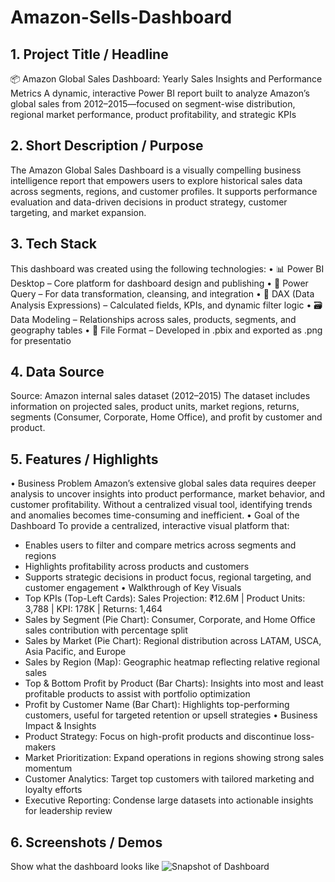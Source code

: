 # Amazon-Sells-Dashboard
## 1. Project Title / Headline
📦 Amazon Global Sales Dashboard: Yearly Sales Insights and Performance Metrics
A dynamic, interactive Power BI report built to analyze Amazon’s global sales from 2012–2015—focused on segment-wise distribution, regional market performance, product profitability, and strategic KPIs
## 2. Short Description / Purpose
The Amazon Global Sales Dashboard is a visually compelling business intelligence report that empowers users to explore historical sales data across segments, regions, and customer profiles. It supports performance evaluation and data-driven decisions in product strategy, customer targeting, and market expansion.
## 3. Tech Stack
This dashboard was created using the following technologies:
• 📊 Power BI Desktop – Core platform for dashboard design and publishing
• 🔄 Power Query – For data transformation, cleansing, and integration
• 🧠 DAX (Data Analysis Expressions) – Calculated fields, KPIs, and dynamic filter logic
• 🗃️ Data Modeling – Relationships across sales, products, segments, and geography tables
• 📁 File Format – Developed in .pbix and exported as .png for presentatio
## 4. Data Source
Source: Amazon internal sales dataset (2012–2015)
The dataset includes information on projected sales, product units, market regions, returns, segments (Consumer, Corporate, Home Office), and profit by customer and product.
## 5. Features / Highlights
• Business Problem
Amazon’s extensive global sales data requires deeper analysis to uncover insights into product performance, market behavior, and customer profitability. Without a centralized visual tool, identifying trends and anomalies becomes time-consuming and inefficient.
• Goal of the Dashboard
To provide a centralized, interactive visual platform that:
- Enables users to filter and compare metrics across segments and regions
- Highlights profitability across products and customers
- Supports strategic decisions in product focus, regional targeting, and customer engagement
• Walkthrough of Key Visuals
- Top KPIs (Top-Left Cards):
Sales Projection: ₹12.6M | Product Units: 3,788 | KPI: 178K | Returns: 1,464
- Sales by Segment (Pie Chart):
Consumer, Corporate, and Home Office sales contribution with percentage split
- Sales by Market (Pie Chart):
Regional distribution across LATAM, USCA, Asia Pacific, and Europe
- Sales by Region (Map):
Geographic heatmap reflecting relative regional sales
- Top & Bottom Profit by Product (Bar Charts):
Insights into most and least profitable products to assist with portfolio optimization
- Profit by Customer Name (Bar Chart):
Highlights top-performing customers, useful for targeted retention or upsell strategies
• Business Impact & Insights
- Product Strategy: Focus on high-profit products and discontinue loss-makers
- Market Prioritization: Expand operations in regions showing strong sales momentum
- Customer Analytics: Target top customers with tailored marketing and loyalty efforts
- Executive Reporting: Condense large datasets into actionable insights for leadership review
## 6. Screenshots / Demos
  Show what the dashboard looks like
  ![Snapshot of Dashboard](https://github.com/user-attachments/assets/b8cc58e8-4008-45da-8462-811bc9cc76a5)




